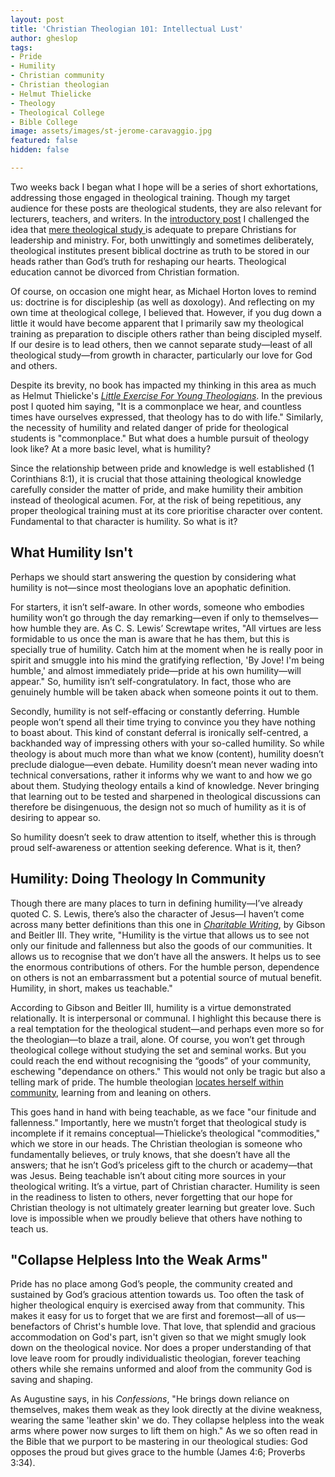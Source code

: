 ```yaml
---
layout: post
title: 'Christian Theologian 101: Intellectual Lust'
author: gheslop
tags:
- Pride
- Humility
- Christian community
- Christian theologian
- Helmut Thielicke
- Theology
- Theological College
- Bible College
image: assets/images/st-jerome-caravaggio.jpg
featured: false
hidden: false

---
```

Two weeks back I began what I hope will be a series of short exhortations, addressing those engaged in theological training. Though my target audience for these posts are theological students, they are also relevant for lecturers, teachers, and writers. In the [introductory post](https://rekindle.co.za/content/2022-02-02-character-of-a-theologian "Pursue Character") I challenged the idea that [mere theological study ](https://rekindle.co.za/content/some-dangers-of-theological-study/ "Dangers of Theological Study")is adequate to prepare Christians for leadership and ministry. For, both unwittingly and sometimes deliberately, theological institutes present biblical doctrine as truth to be stored in our heads rather than God’s truth for reshaping our hearts. Theological education cannot be divorced from Christian formation.

Of course, on occasion one might hear, as Michael Horton loves to remind us: doctrine is for discipleship (as well as doxology). And reflecting on my own time at theological college, I believed that. However, if you dug down a little it would have become apparent that I primarily saw my theological training as preparation to disciple others rather than being discipled myself. If our desire is to lead others, then we cannot separate study—least of all theological study—from growth in character, particularly our love for God and others.

Despite its brevity, no book has impacted my thinking in this area as much as Helmut Thielicke's [_Little Exercise For Young Theologians_](http://pmoser.sites.luc.edu/thielickearchive/Thielicke%20Exercise-for-young-theologians%201962.pdf "Free PDF"). In the previous post I quoted him saying, "It is a commonplace we hear, and countless times have ourselves expressed, that theology has to do with life." Similarly, the necessity of humility and related danger of pride for theological students is "commonplace." But what does a humble pursuit of theology look like? At a more basic level, what is humility?

Since the relationship between pride and knowledge is well established (1 Corinthians 8:1), it is crucial that those attaining theological knowledge carefully consider the matter of pride, and make humility their ambition instead of theological acumen. For, at the risk of being repetitious, any proper theological training must at its core prioritise character over content. Fundamental to that character is humility. So what is it?

## What Humility Isn't

Perhaps we should start answering the question by considering what humility is not—since most theologians love an apophatic definition.

For starters, it isn’t self-aware. In other words, someone who embodies humility won’t go through the day remarking—even if only to themselves—how humble they are. As C. S. Lewis’ Screwtape writes, "All virtues are less formidable to us once the man is aware that he has them, but this is specially true of humility. Catch him at the moment when he is really poor in spirit and smuggle into his mind the gratifying reflection, 'By Jove! I'm being humble,' and almost immediately pride—pride at his own humility—will appear." So, humility isn’t self-congratulatory. In fact, those who are genuinely humble will be taken aback when someone points it out to them.

Secondly, humility is not self-effacing or constantly deferring. Humble people won’t spend all their time trying to convince you they have nothing to boast about. This kind of constant deferral is ironically self-centred, a backhanded way of impressing others with your so-called humility. So while theology is about much more than what we know (content), humility doesn’t preclude dialogue—even debate. Humility doesn’t mean never wading into technical conversations, rather it informs why we want to and how we go about them. Studying theology entails a kind of knowledge. Never bringing that learning out to be tested and sharpened in theological discussions can therefore be disingenuous, the design not so much of humility as it is of desiring to appear so.

So humility doesn’t seek to draw attention to itself, whether this is through proud self-awareness or attention seeking deference. What is it, then?

## Humility: Doing Theology In Community

Though there are many places to turn in defining humility—I’ve already quoted C. S. Lewis, there’s also the character of Jesus—I haven’t come across many better definitions than this one in [_Charitable Writing_](https://africa.thegospelcoalition.org/reviews/charitable-writing-is-about-character-not-style/ "TGCA Review: Charitable Writing"), by Gibson and Beitler III. They write, "Humility is the virtue that allows us to see not only our finitude and fallenness but also the goods of our communities. It allows us to recognise that we don’t have all the answers. It helps us to see the enormous contributions of others. For the humble person, dependence on others is not an embarrassment but a potential source of mutual benefit. Humility, in short, makes us teachable."

According to Gibson and Beitler III, humility is a virtue demonstrated relationally. It is interpersonal or communal. I highlight this because there is a real temptation for the theological student—and perhaps even more so for the theologian—to blaze a trail, alone. Of course, you won’t get through theological college without studying the set and seminal works. But you could reach the end without recognising the “goods” of your community, eschewing "dependance on others." This would not only be tragic but also a telling mark of pride. The humble theologian [locates herself within community](https://rekindle.co.za/content/2021-12-02-trinity "God's Threeness and Human Community"), learning from and leaning on others.

This goes hand in hand with being teachable, as we face "our finitude and fallenness." Importantly, here we mustn’t forget that theological study is incomplete if it remains conceptual—Thielicke’s theological "commodities," which we store in our heads. The Christian theologian is someone who fundamentally believes, or truly knows, that she doesn’t have all the answers; that he isn’t God’s priceless gift to the church or academy—that was Jesus. Being teachable isn’t about citing more sources in your theological writing. It’s a virtue, part of Christian character. Humility is seen in the readiness to listen to others, never forgetting that our hope for Christian theology is not ultimately greater learning but greater love. Such love is impossible when we proudly believe that others have nothing to teach us.

## "Collapse Helpless Into the Weak Arms"

Pride has no place among God’s people, the community created and sustained by God’s gracious attention towards us. Too often the task of higher theological enquiry is exercised away from that community. This makes it easy for us to forget that we are first and foremost—all of us—benefactors of Christ's humble love. That love, that splendid and gracious accommodation on God's part, isn't given so that we might smugly look down on the theological novice. Nor does a proper understanding of that love leave room for proudly individualistic theologian, forever teaching others while she remains unformed and aloof from the community God is saving and shaping.

As Augustine says, in his _Confessions_, "He brings down reliance on themselves, makes them weak as they look directly at the divine weakness, wearing the same 'leather skin' we do. They collapse helpless into the weak arms where power now surges to lift them on high." As we so often read in the Bible that we purport to be mastering in our theological studies: God opposes the proud but gives grace to the humble (James 4:6; Proverbs 3:34).